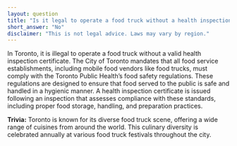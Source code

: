 ```yaml
---
layout: question
title: "Is it legal to operate a food truck without a health inspection certificate in Toronto?"
short_answer: "No"
disclaimer: "This is not legal advice. Laws may vary by region."
---
```


In Toronto, it is illegal to operate a food truck without a valid health inspection certificate. The City of Toronto mandates that all food service establishments, including mobile food vendors like food trucks, must comply with the Toronto Public Health’s food safety regulations. These regulations are designed to ensure that food served to the public is safe and handled in a hygienic manner. A health inspection certificate is issued following an inspection that assesses compliance with these standards, including proper food storage, handling, and preparation practices.

**Trivia:** Toronto is known for its diverse food truck scene, offering a wide range of cuisines from around the world. This culinary diversity is celebrated annually at various food truck festivals throughout the city.
